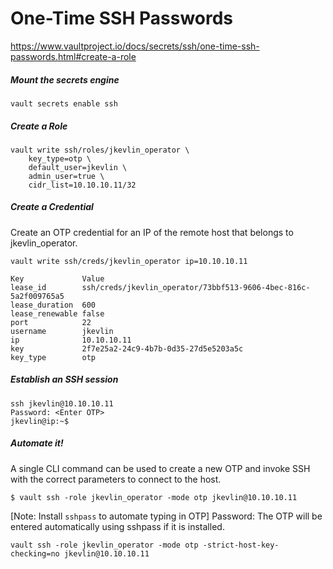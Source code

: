 # One-Time SSH Passwords

https://www.vaultproject.io/docs/secrets/ssh/one-time-ssh-passwords.html#create-a-role

##### Mount the secrets engine

```
vault secrets enable ssh

```

##### Create a Role

```
vault write ssh/roles/jkevlin_operator \
    key_type=otp \
    default_user=jkevlin \
    admin_user=true \
    cidr_list=10.10.10.11/32

```

##### Create a Credential

Create an OTP credential for an IP of the remote host that belongs to jkevlin_operator.

```
vault write ssh/creds/jkevlin_operator ip=10.10.10.11

```

```
Key             Value
lease_id        ssh/creds/jkevlin_operator/73bbf513-9606-4bec-816c-5a2f009765a5
lease_duration  600
lease_renewable false
port            22
username        jkevlin
ip              10.10.10.11
key             2f7e25a2-24c9-4b7b-0d35-27d5e5203a5c
key_type        otp
```

##### Establish an SSH session
```
ssh jkevlin@10.10.10.11
Password: <Enter OTP>
jkevlin@ip:~$
```

##### Automate it!
A single CLI command can be used to create a new OTP and invoke SSH with the correct parameters to connect to the host.

```
$ vault ssh -role jkevlin_operator -mode otp jkevlin@10.10.10.11

```

[Note: Install `sshpass` to automate typing in OTP]
Password: <Enter OTP>
The OTP will be entered automatically using sshpass if it is installed.

```
vault ssh -role jkevlin_operator -mode otp -strict-host-key-checking=no jkevlin@10.10.10.11

```